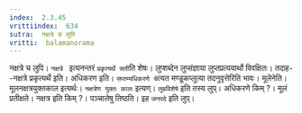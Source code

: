 ```yaml
---
index:  2.3.45
vrittiindex:  634
sutra:  नक्षत्रे च लुपि
vritti:  balamanorama 
---
```


नक्षत्रे च लुपि। `नक्षत्रे ` इत्यनन्तरं `प्रकृत्यर्थे सती`ति शेषः। लुप्शब्देन लुप्संज्ञाया लुप्तप्रत्ययार्थो विवक्षितः। तदाह--नक्षत्रे प्रकृत्यर्थे इति। अधिकरण इति। `सप्तम्यधिकरणे चे`त्यत मण्डूकप्लुत्या तदनुवृत्तेरिति भावः। मूलेनेति। मूलनक्षत्रयुक्तकाल इत्यर्थः। `नक्षत्रेण युक्तः कालः` इत्यण्। `लुबविशेषे` इति तस्य लुप्। अधिकरणे किम् ?। मूलं प्रतीक्षते। नक्षत्र इति किम् ?। पञ्चालेषु तिष्ठति। इह `जनपदे` इति लुप्। 

